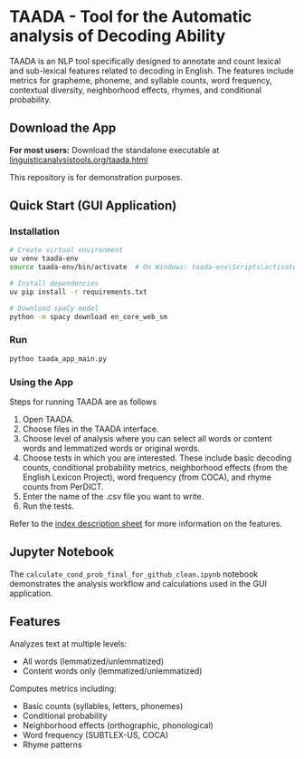 # TAADA - Tool for the Automatic analysis of Decoding Ability

TAADA is an NLP tool specifically designed to annotate and count lexical and sub-lexical features related to decoding in English. The features include metrics for grapheme, phoneme, and syllable counts, word frequency, contextual diversity, neighborhood effects, rhymes, and conditional probability.

## Download the App

**For most users:** Download the standalone executable at [linguisticanalysistools.org/taada.html](https://www.linguisticanalysistools.org/taada.html)

This repository is for demonstration purposes.

## Quick Start (GUI Application)

### Installation

```bash
# Create virtual environment
uv venv taada-env
source taada-env/bin/activate  # On Windows: taada-env\Scripts\activate.bat

# Install dependencies
uv pip install -r requirements.txt

# Download spaCy model
python -m spacy download en_core_web_sm
```

### Run

```bash
python taada_app_main.py
```

### Using the App
Steps for running TAADA are as follows

1. Open TAADA.
2. Choose files in the TAADA interface.
3. Choose level of analysis where you can select all words or content words and lemmatized words or original words.
4. Choose tests in which you are interested. These include basic decoding counts, conditional probability metrics, neighborhood effects (from the English Lexicon Project), word frequency (from COCA), and rhyme counts from PerDICT.
5. Enter the name of the .csv file you want to write.
6. Run the tests.

Refer to the [index description sheet](https://docs.google.com/spreadsheets/d/1YIecVwflmF0ik-gxyZbPap7QiK1qVWfq/edit?gid=1631969960#gid=1631969960) for more information on the features.

## Jupyter Notebook

The `calculate_cond_prob_final_for_github_clean.ipynb` notebook demonstrates the analysis workflow and calculations used in the GUI application.

## Features

Analyzes text at multiple levels:
- All words (lemmatized/unlemmatized)
- Content words only (lemmatized/unlemmatized)

Computes metrics including:
- Basic counts (syllables, letters, phonemes)
- Conditional probability
- Neighborhood effects (orthographic, phonological)
- Word frequency (SUBTLEX-US, COCA)
- Rhyme patterns